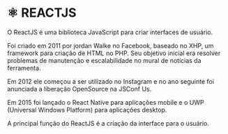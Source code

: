 # :atom_symbol: REACTJS

O ReactJS é uma biblioteca JavaScript para criar interfaces de usuário.

Foi criado em 2011 por jordan Walke no Facebook, baseado no XHP, um framework para criação de HTML no PHP. Seu objetivo inicial era resolver problemas de manutenção e escalabilidade no mural de notícias da ferramenta.

Em 2012 ele começou a ser utilizado no Instagram e no ano seguinte foi anunciada a liberação OpenSource na JSConf Us.

Em 2015 foi lançado o React Native para aplicações mobile e o UWP (Universal Windows Platform) para aplicações desktop.

A principal função do ReactJS é a criação da interface para o usuário.